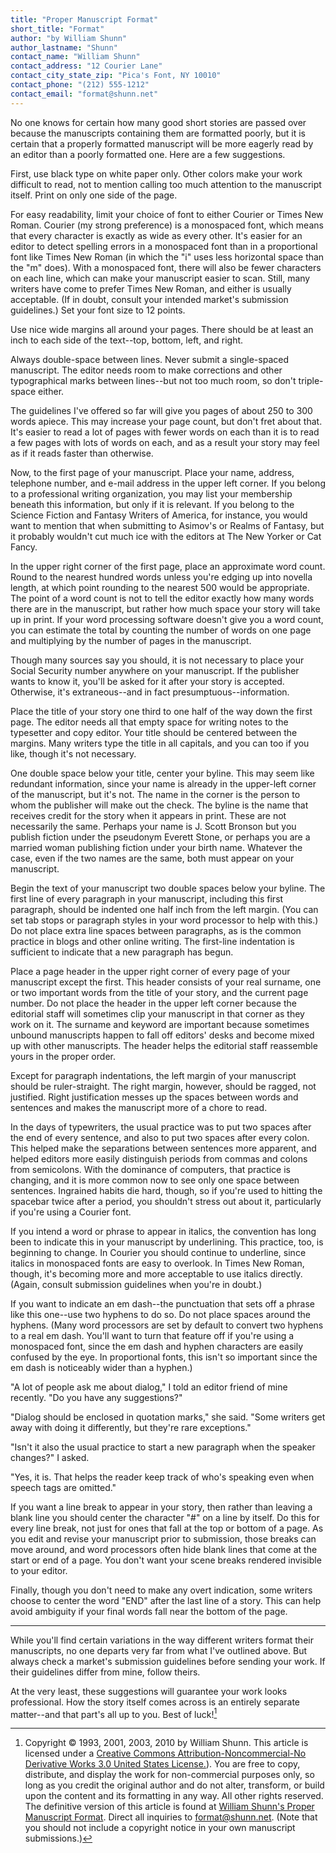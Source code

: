 ```yaml
---
title: "Proper Manuscript Format"
short_title: "Format"
author: "by William Shunn"
author_lastname: "Shunn"
contact_name: "William Shunn"
contact_address: "12 Courier Lane"
contact_city_state_zip: "Pica's Font, NY 10010"
contact_phone: "(212) 555-1212"
contact_email: "format@shunn.net"
---
```

No one knows for certain how many good short stories are passed over because the manuscripts containing them are formatted poorly, but it is certain that a properly formatted manuscript will be more eagerly read by an editor than a poorly formatted one. Here are a few suggestions.

First, use black type on white paper only. Other colors make your work difficult to read, not to mention calling too much attention to the manuscript itself. Print on only one side of the page.

For easy readability, limit your choice of font to either Courier or Times New Roman. Courier (my strong preference) is a monospaced font, which means that every character is exactly as wide as every other. It's easier for an editor to detect spelling errors in a monospaced font than in a proportional font like Times New Roman (in which the "i" uses less horizontal space than the "m" does). With a monospaced font, there will also be fewer characters on each line, which can make your manuscript easier to scan. Still, many writers have come to prefer Times New Roman, and either is usually acceptable. (If in doubt, consult your intended market's submission guidelines.) Set your font size to 12 points.

Use nice wide margins all around your pages. There should be at least an inch to each side of the text--top, bottom, left, and right.

Always double-space between lines. Never submit a single-spaced manuscript. The editor needs room to make corrections and other typographical marks between lines--but not too much room, so don't triple-space either.

The guidelines I've offered so far will give you pages of about 250 to 300 words apiece. This may increase your page count, but don't fret about that. It's easier to read a lot of pages with fewer words on each than it is to read a few pages with lots of words on each, and as a result your story may feel as if it reads faster than otherwise.

Now, to the first page of your manuscript. Place your name, address, telephone number, and e-mail address in the upper left corner. If you belong to a professional writing organization, you may list your membership beneath this information, but only if it is relevant. If you belong to the Science Fiction and Fantasy Writers of America, for instance, you would want to mention that when submitting to Asimov's or Realms of Fantasy, but it probably wouldn't cut much ice with the editors at The New Yorker or Cat Fancy.

In the upper right corner of the first page, place an approximate word count. Round to the nearest hundred words unless you're edging up into novella length, at which point rounding to the nearest 500 would be appropriate. The point of a word count is not to tell the editor exactly how many words there are in the manuscript, but rather how much space your story will take up in print. If your word processing software doesn't give you a word count, you can estimate the total by counting the number of words on one page and multiplying by the number of pages in the manuscript.

Though many sources say you should, it is not necessary to place your Social Security number anywhere on your manuscript. If the publisher wants to know it, you'll be asked for it after your story is accepted. Otherwise, it's extraneous--and in fact presumptuous--information.

Place the title of your story one third to one half of the way down the first page. The editor needs all that empty space for writing notes to the typesetter and copy editor. Your title should be centered between the margins. Many writers type the title in all capitals, and you can too if you like, though it's not necessary.

One double space below your title, center your byline. This may seem like redundant information, since your name is already in the upper-left corner of the manuscript, but it's not. The name in the corner is the person to whom the publisher will make out the check. The byline is the name that receives credit for the story when it appears in print. These are not necessarily the same. Perhaps your name is J. Scott Bronson but you publish fiction under the pseudonym Everett Stone, or perhaps you are a married woman publishing fiction under your birth name. Whatever the case, even if the two names are the same, both must appear on your manuscript.

Begin the text of your manuscript two double spaces below your byline. The first line of every paragraph in your manuscript, including this first paragraph, should be indented one half inch from the left margin. (You can set tab stops or paragraph styles in your word processor to help with this.) Do not place extra line spaces between paragraphs, as is the common practice in blogs and other online writing. The first-line indentation is sufficient to indicate that a new paragraph has begun.

Place a page header in the upper right corner of every page of your manuscript except the first. This header consists of your real surname, one or two important words from the title of your story, and the current page number. Do not place the header in the upper left corner because the editorial staff will sometimes clip your manuscript in that corner as they work on it. The surname and keyword are important because sometimes unbound manuscripts happen to fall off editors' desks and become mixed up with other manuscripts. The header helps the editorial staff reassemble yours in the proper order.

Except for paragraph indentations, the left margin of your manuscript should be ruler-straight. The right margin, however, should be ragged, not justified. Right justification messes up the spaces between words and sentences and makes the manuscript more of a chore to read.

In the days of typewriters, the usual practice was to put two spaces after the end of every sentence, and also to put two spaces after every colon. This helped make the separations between sentences more apparent, and helped editors more easily distinguish periods from commas and colons from semicolons. With the dominance of computers, that practice is changing, and it is more common now to see only one space between sentences. Ingrained habits die hard, though, so if you're used to hitting the spacebar twice after a period, you shouldn't stress out about it, particularly if you're using a Courier font.

If you intend a word or phrase to appear in italics, the convention has long been to indicate this in your manuscript by underlining. This practice, too, is beginning to change. In Courier you should continue to underline, since italics in monospaced fonts are easy to overlook. In Times New Roman, though, it's becoming more and more acceptable to use italics directly. (Again, consult submission guidelines when you're in doubt.)

If you want to indicate an em dash--the punctuation that sets off a phrase like this one--use two hyphens to do so. Do not place spaces around the hyphens. (Many word processors are set by default to convert two hyphens to a real em dash. You'll want to turn that feature off if you're using a monospaced font, since the em dash and hyphen characters are easily confused by the eye. In proportional fonts, this isn't so important since the em dash is noticeably wider than a hyphen.)

"A lot of people ask me about dialog," I told an editor friend of mine recently. "Do you have any suggestions?"

"Dialog should be enclosed in quotation marks," she said. "Some writers get away with doing it differently, but they're rare exceptions."

"Isn't it also the usual practice to start a new paragraph when the speaker changes?" I asked.

"Yes, it is. That helps the reader keep track of who's speaking even when speech tags are omitted."

If you want a line break to appear in your story, then rather than leaving a blank line you should center the character "#" on a line by itself. Do this for every line break, not just for ones that fall at the top or bottom of a page. As you edit and revise your manuscript prior to submission, those breaks can move around, and word processors often hide blank lines that come at the start or end of a page. You don't want your scene breaks rendered invisible to your editor.

Finally, though you don't need to make any overt indication, some writers choose to center the word "END" after the last line of a story. This can help avoid ambiguity if your final words fall near the bottom of the page.

***

While you'll find certain variations in the way different writers format their manuscripts, no one departs very far from what I've outlined above. But always check a market's submission guidelines before sending your work. If their guidelines differ from mine, follow theirs.

At the very least, these suggestions will guarantee your work looks professional. How the story itself comes across is an entirely separate matter--and that part's all up to you. Best of luck![^copyright]

[^copyright]: Copyright © 1993, 2001, 2003, 2010 by William Shunn. This article is licensed under a [Creative Commons Attribution-Noncommercial-No Derivative Works 3.0 United States License.](http://creativecommons.org/licenses/by-nc-nd/3.0/us/)). You are free to copy, distribute, and display the work for non-commercial purposes only, so long as you credit the original author and do not alter, transform, or build upon the content and its formatting in any way. All other rights reserved. The definitive version of this article is found at [William Shunn's Proper Manuscript Format](http://www.shunn.net/format.html). Direct all inquiries to format@shunn.net. (Note that you should not include a copyright notice in your own manuscript submissions.)